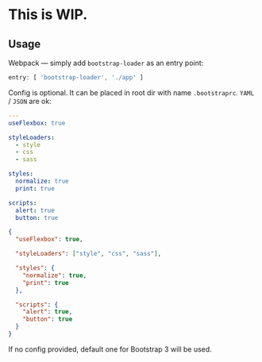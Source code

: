 # This is WIP.

## Usage

Webpack — simply add `bootstrap-loader` as an entry point:

```js
entry: [ 'bootstrap-loader', './app' ]
```

Config is optional. It can be placed in root dir with name `.bootstraprc`. `YAML` / `JSON` are ok:

```yaml
---
useFlexbox: true

styleLoaders:
  - style
  - css
  - sass

styles:
  normalize: true
  print: true

scripts:
  alert: true
  button: true
```

```json
{
  "useFlexbox": true,

  "styleLoaders": ["style", "css", "sass"],

  "styles": {
    "normalize": true,
    "print": true
  },

  "scripts": {
    "alert": true,
    "button": true
  }
}
```

If no config provided, default one for Bootstrap 3 will be used.
